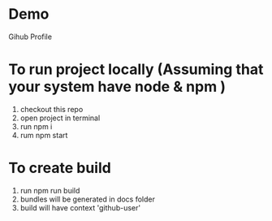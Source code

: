 # Demo

Gihub Profile

# To run project locally (Assuming that your system have node & npm )

1. checkout this repo
2. open project in terminal
3. run npm i
4. rum npm start

# To create build

1. run npm run build
2. bundles will be generated in docs folder
3. build will have context 'github-user'
